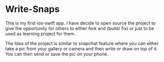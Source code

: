 # Write-Snaps
This is my first ios-swift app. I have decide to open source the project to give the opportunity for others to either fork and (build/ fix) or just to be used as learning project for them.

The Idea of the project is similar to snapchat feature where you can either take a pic from your gallery or camera and then write or draw on top of it. You can then send or save the pic on your phone.
